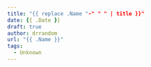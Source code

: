 ```yaml
---
title: "{{ replace .Name "-" " " | title }}"
date: {{ .Date }}
draft: true
author: drrandom
url: "{{ .Name }}"
tags:
  - Unknown
---
```


